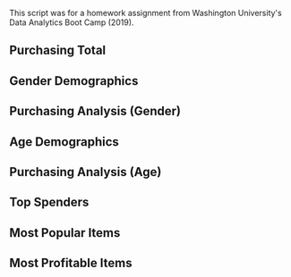 This script was for a homework assignment from Washington University's Data Analytics Boot Camp (2019).

## Purchasing Total

## Gender Demographics

## Purchasing Analysis (Gender)

## Age Demographics

## Purchasing Analysis (Age)

## Top Spenders

## Most Popular Items

## Most Profitable Items
